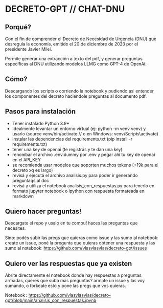 # DECRETO-GPT // CHAT-DNU

## Porqué?

Con el fin de comprender el Decreto de Necesidad de Urgencia (DNU) que desregula la economía, emitido el 20 de diciembre de 2023 por el presidente Javier Milei.

Permite generar una extracción a texto del pdf, y generar preguntas específicas al DNU utilizando modelos LLMG como GPT-4 de OpenAi.


## Cómo?

Descargando los scripts o corriendo la notebook y pudiendo asi entender los componentes del decreto haciendole preguntas al documento pdf.

## Pasos para instalación

- Tener instalado Python 3.9+
- Idealmente levantar un entorno virtual (ej: python -m venv venv) y usarlo (source venv/bin/activate // o en Windows: venv\Scripts\activate)
- instalar las dependencias del requirements.txt (pip install -r requirements.txt)
- tener una key de openai (te registrás y te dan una key)
- renombar el archivo .env.dummy por .env y pegar ahí tu key de openai en el API_KEY
- se recomienda usar modelos que soporten muchos tokens (+19k para el decreto xq es largo)
- revisá y ejecutá el archivo analisis.py para poder ir generando preguntaqs al doc
- revisá y utiliza el notebook analisis_con_respuestas.py para tenerlo en formato jupyter notebook o ipython con respuesta formateada en markdown


## Quiero hacer preguntas!

Descargate el repo y usalo en tu compu! haces las preguntas que necesites.

Sino: podés subir las pregs que quieras como issue y las sumo al notebook: create un issue, poné la pregunta que quieras obtener una respuesta y las sumo al notebook: https://github.com/vlasvlasvlas/decreto-gpt/issues


## Quiero ver las respuestas que ya existen

Abrite directamente el notebook donde hay respuestas a preguntas armadas, queres que suba mas preguntas? armate un issue y las voy sumando, o forkeate esto y pone las pregs que vos quieras.

Notebook : https://github.com/vlasvlasvlas/decreto-gpt/blob/main/analisis_con_respuestas.ipynb

